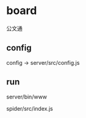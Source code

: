 # board
公文通

## config  
config -> server/src/config.js

## run
server/bin/www

spider/src/index.js
